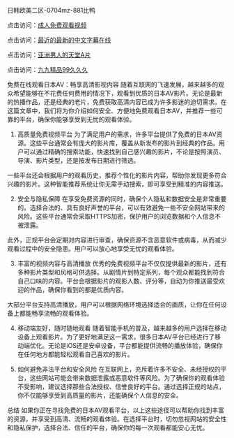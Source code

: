 
日韩欧美二区-0704mz-881比鸭


点击访问：<a href="https://rtj-3zo.pages.dev/">成人免费观看视频</a>

点击访问：<a href="https://bered.pages.dev/">最近的最新的中文字幕在线</a>

点击访问：<a href="https://gfd-5xg.pages.dev/">亚洲男人的天堂A片</a>

点击访问：<a href="https://rtj-3zo.pages.dev/">九九精品99久久久</a>



免费在线观看日本AV：畅享高清影视内容
随着互联网的飞速发展，越来越多的观众希望能够在不花费任何费用的情况下，观看到优质的日本AV影片。无论是最新的热播作品，还是经典的老片，免费获取高清内容已成为许多影迷的迫切需求。在这篇文章中，我们将为你介绍如何安全、方便地免费观看日本AV，并推荐一些可靠的平台，确保你能够享受到无忧的观看体验。

1. 高质量免费视频平台
为了满足用户的需求，许多平台提供了免费的日本AV资源。这些平台通常会有庞大的影片库，覆盖从新发布的影片到经典的作品。用户可以通过精确的搜索功能，快速找到自己感兴趣的影片，不论是按照演员、导演、影片类型，还是按发布日期进行筛选。

一些平台还会根据用户的观看历史，推荐个性化的影片内容，帮助你发现更多符合兴趣的影片。这种智能推荐系统让你无需手动搜索，即可享受到精准的内容推送。

2. 安全与隐私保障
在享受免费资源的同时，确保个人隐私和数据安全是非常重要的。选择合法的、具有良好声誉的平台，可以有效避免一些不安全网站带来的风险。这些平台通常会采取HTTPS加密，保护用户的浏览数据和个人信息不被泄露。

此外，正规平台会定期对内容进行审查，确保资源不含恶意软件或病毒，从而减少观看过程中的安全隐患。用户可以放心地享受无忧的观看体验。

3. 丰富的视频内容与高清播放
优秀的免费视频平台不仅仅提供最新的影片，还有多种影片类型和风格可供选择。从剧情片到特定系列，每个观众都能找到符合自己口味的内容。平台会根据影片的观影人数、评分等，自动为你推送最受欢迎的作品，确保你看到的都是优质内容。

大部分平台支持高清播放，用户可以根据网络环境选择适合的画质，让你在任何设备上都能畅享流畅的观看体验。

4. 移动端友好，随时随地观看
随着智能手机的普及，越来越多的用户选择在移动设备上观看影片。为了更好地满足这一需求，很多日本AV平台已经进行了移动端优化。无论是iOS还是安卓设备，平台都能提供流畅的播放体验，确保你在任何地方都能轻松观看自己喜欢的影片。

5. 如何避免非法平台和安全风险
在互联网上，充斥着许多不安全、未经授权的平台，这些网站可能会带来数据泄露或恶意软件等风险。为了确保你的观看体验不受影响，建议选择那些合法授权、信誉良好的平台。通过选择正规的站点，你不仅能够享受到高质量的影片，还能确保个人信息的安全。

总结
如果你正在寻找免费的日本AV观看平台，以上这些途径可以帮助你找到丰富的资源，并享受到高清、流畅的观看体验。在选择平台时，切勿忽视网站的安全性和隐私保护，选择合法、信任的平台，确保你的每一次观看都能安心无忧。





<span style="display:none;">[Canonical link](  ）</span>

